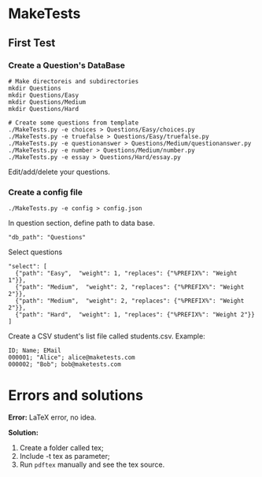 # MakeTests

## First Test

### Create a Question's DataBase

```
# Make directoreis and subdirectories
mkdir Questions
mkdir Questions/Easy
mkdir Questions/Medium
mkdir Questions/Hard

# Create some questions from template
./MakeTests.py -e choices > Questions/Easy/choices.py
./MakeTests.py -e truefalse > Questions/Easy/truefalse.py
./MakeTests.py -e questionanswer > Questions/Medium/questionanswer.py
./MakeTests.py -e number > Questions/Medium/number.py
./MakeTests.py -e essay > Questions/Hard/essay.py
```

Edit/add/delete your questions.

### Create a config file

```
./MakeTests.py -e config > config.json
```

In question section, define path to data base.
```
"db_path": "Questions"
```
Select questions
```
"select": [
  {"path": "Easy",  "weight": 1, "replaces": {"%PREFIX%": "Weight 1"}},
  {"path": "Medium",  "weight": 2, "replaces": {"%PREFIX%": "Weight 2"}},
  {"path": "Medium",  "weight": 2, "replaces": {"%PREFIX%": "Weight 2"}},
  {"path": "Hard",  "weight": 1, "replaces": {"%PREFIX%": "Weight 2"}}
]
```




Create a CSV student's list file called students.csv. Example:

```
ID; Name; EMail
000001; "Alice"; alice@maketests.com
000002; "Bob"; bob@maketests.com
```


# Errors and solutions

**Error:** LaTeX error, no idea.

**Solution:**
1. Create a folder called tex;
1. Include -t tex as parameter;
1. Run `pdftex` manually and see the tex source.

